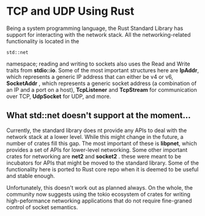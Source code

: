 **TCP and UDP Using Rust**
=================================================================
Being a system programming language, 
the Rust Standard Library has support for interacting
with the network stack.  All the 
networking-related functionality is located in the 

	std::net

namespace; reading and writing to sockets also uses
the Read and Write traits from **stdio::io**.  Some of
the most important structures here are **IpAddr**, which 
represents a generic IP address that can either be
v4 or v6, **SocketAddr** , which represents a generic socket
address (a combination of an IP and a port on a host),
**TcpListener** and **TcpStream** for communication over TCP,
**UdpSocket** for UDP, and more.


What std::net doesn't support at the moment...
-------------------------------------------------------
Currently, the standard library does nt provide
any APIs to deal with the network stack
at a lower level.  While this might 
change in the future, a number of crates fill this gap.
The most important of these is **libpnet**, which provides a
set of APIs for lower-level networking.  Some other important
crates for networking are **net2** and **socket2** .  these
were meant to be incubators for APIs that might be moved to 
the standard library.  Some of the functionality here is
ported to Rust core repo when it is deemed to be useful and stable
enough.

Unfortunately, this doesn't work out as planned always.  On the
whole, the community now suggests using the tokio ecosystem of
crates for writing high-peformance networking applications that do not
require fine-graned control of socket semantics.




